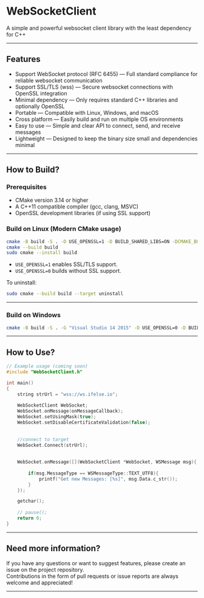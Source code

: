 # WebSocketClient #

A simple and powerful websocket client library with the least dependency for C++

---

## Features

- Support WebSocket protocol (RFC 6455) — Full standard compliance for reliable websocket communication  
- Support SSL/TLS (wss) — Secure websocket connections with OpenSSL integration  
- Minimal dependency — Only requires standard C++ libraries and optionally OpenSSL  
- Portable — Compatible with Linux, Windows, and macOS  
- Cross platform — Easily build and run on multiple OS environments  
- Easy to use — Simple and clear API to connect, send, and receive messages  
- Lightweight — Designed to keep the binary size small and dependencies minimal

---

## How to Build?

### Prerequisites

- CMake version 3.14 or higher  
- A C++11 compatible compiler (gcc, clang, MSVC)  
- OpenSSL development libraries (if using SSL support)

### Build on Linux (Modern CMake usage)

```bash
cmake -B build -S . -D USE_OPENSSL=1 -D BUILD_SHARED_LIBS=ON -DCMAKE_BUILD_TYPE=Release
cmake --build build
sudo cmake --install build
```

- `USE_OPENSSL=1` enables SSL/TLS support.  
- `USE_OPENSSL=0` builds without SSL support.

To uninstall:

```bash
sudo cmake --build build --target uninstall
```

---

### Build on Windows

```bash
cmake -B build -S . -G "Visual Studio 14 2015" -D USE_OPENSSL=0 -D BUILD_SHARED_LIBS=ON
```

---

## How to Use?

```cpp
// Example usage (coming soon)
#include "WebSocketClient.h"

int main()
{
    string strUrl = "wss://ws.ifelse.io";
    
    WebSocketClient WebSocket;
    WebSocket.onMessage(onMessageCallback);
    WebSocket.setUsingMask(true);
    WebSocket.setDisableCertificateValidation(false);
 
    
    //connect to target
    WebSocket.Connect(strUrl);
    
    
    WebSocket.onMessage([](WebSocketClient *WebSocket, WSMessage msg){
        
        if(msg.MessageType == WSMessageType::TEXT_UTF8){
            printf("Get new Messages: [%s]", msg.Data.c_str());
        }
    });

    getchar();
    
    // pause();
    return 0;
}
```

---

## Need more information?

If you have any questions or want to suggest features, please create an issue on the project repository.  
Contributions in the form of pull requests or issue reports are always welcome and appreciated!

---

